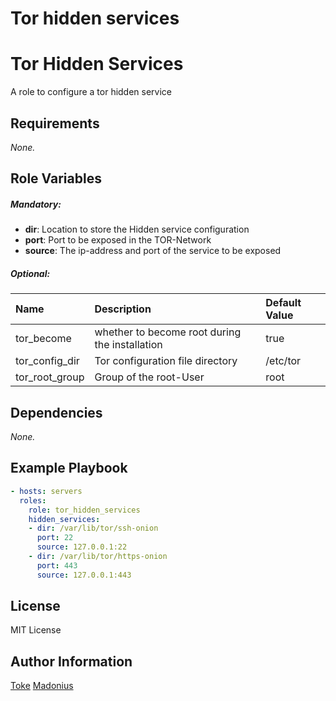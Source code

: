 # Tor hidden services

# Tor Hidden Services

A role to configure a tor hidden service

## Requirements

_None._

## Role Variables

##### ***Mandatory***:
* **dir**: Location to store the Hidden service configuration
* **port**: Port to be exposed in the TOR-Network
* **source**: The ip-address and port of the service to be exposed

##### ***Optional***:
| Name | Description | Default Value |
| :--- | :---------- | :------------ |
| tor_become | whether to become root during the installation | true
| tor_config_dir | Tor configuration file directory | /etc/tor
| tor_root_group | Group of the root-User | root

## Dependencies

_None._

## Example Playbook

```yaml
- hosts: servers
  roles:
    role: tor_hidden_services
    hidden_services:
    - dir: /var/lib/tor/ssh-onion
      port: 22
      source: 127.0.0.1:22
    - dir: /var/lib/tor/https-onion
      port: 443
      source: 127.0.0.1:443
```

## License

MIT License

## Author Information

[Toke](https://github.com/toke)
[Madonius](https://github.com/madonius)
